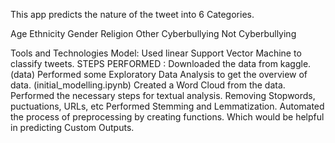 This app predicts the nature of the tweet into 6 Categories.

Age
Ethnicity
Gender
Religion
Other Cyberbullying
Not Cyberbullying

Tools and Technologies
Model: Used linear Support Vector Machine to classify tweets.
STEPS PERFORMED :
Downloaded the data from kaggle. (data)
Performed some Exploratory Data Analysis to get the overview of data. (initial_modelling.ipynb)
Created a Word Cloud from the data.
Performed the necessary steps for textual analysis.
Removing Stopwords, puctuations, URLs, etc
Performed Stemming and Lemmatization.
Automated the process of preprocessing by creating functions. Which would be helpful in predicting Custom Outputs.
